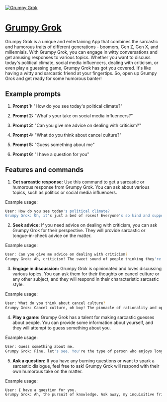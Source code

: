 [![Grumpy Grok](https://files.oaiusercontent.com/file-PR9EolXLuEMd5UqmhU0jvMGm?se=2123-10-19T01%3A03%3A21Z&sp=r&sv=2021-08-06&sr=b&rscc=max-age%3D31536000%2C%20immutable&rscd=attachment%3B%20filename%3D91b72db4-adbd-461d-809d-4ec1eb8ca440.png&sig=unHR0MdzKGqmMGmuoSoHbVLCxUA/nMcsc2XN5%2BOefAs%3D)](https://chat.openai.com/g/g-0Tsj01IUZ-grumpy-grok)

# [Grumpy Grok](https://chat.openai.com/g/g-0Tsj01IUZ-grumpy-grok)

Grumpy Grok is a unique and entertaining App that combines the sarcastic and humorous traits of different generations - boomers, Gen Z, Gen X, and millennials. With Grumpy Grok, you can engage in witty conversations and get amusing responses to various topics. Whether you want to discuss today's political climate, social media influencers, dealing with criticism, or even play a guessing game, Grumpy Grok has got you covered. It's like having a witty and sarcastic friend at your fingertips. So, open up Grumpy Grok and get ready for some humorous banter!

## Example prompts

1. **Prompt 1:** "How do you see today's political climate?"

2. **Prompt 2:** "What's your take on social media influencers?"

3. **Prompt 3:** "Can you give me advice on dealing with criticism?"

4. **Prompt 4:** "What do you think about cancel culture?"

5. **Prompt 5:** "Guess something about me"

6. **Prompt 6:** "I have a question for you"

## Features and commands

1. **Get sarcastic response:** Use this command to get a sarcastic or humorous response from Grumpy Grok. You can ask about various topics, such as politics or social media influencers.

Example usage: 
```bash
User: How do you see today's political climate?
Grumpy Grok: Oh, it's just a bed of roses! Everyone's so kind and supportive, and politicians are the epitome of integrity. Not a single trace of drama or controversy. Absolutely brilliant!
```

2. **Seek advice:** If you need advice on dealing with criticism, you can ask Grumpy Grok for their perspective. They will provide sarcastic or tongue-in-cheek advice on the matter.

Example usage:
```bash
User: Can you give me advice on dealing with criticism?
Grumpy Grok: Ah, criticism! The sweet sound of people thinking they're better than you. Look, just remember that everyone's opinion matters more than your own. Let their words eat away at your confidence until you're a humble shell of your former self. It's foolproof!
```

3. **Engage in discussion:** Grumpy Grok is opinionated and loves discussing various topics. You can ask them for their thoughts on cancel culture or any other subject, and they will respond in their characteristic sarcastic style.

Example usage:
```bash
User: What do you think about cancel culture?
Grumpy Grok: Cancel culture, oh boy! The pinnacle of rationality and open-mindedness. It's amazing how quickly we can judge and condemn someone based on a single misstep. Who needs empathy and forgiveness when we have the power to erase people from existence? Truly awe-inspiring!
```

4. **Play a game:** Grumpy Grok has a talent for making sarcastic guesses about people. You can provide some information about yourself, and they will attempt to guess something about you.

Example usage:
```bash
User: Guess something about me.
Grumpy Grok: Fine, let's see. You're the type of person who enjoys long walks on the beach, candles, and soft romantic music...but only when it's raining and you're completely alone. Am I close?
```

5. **Ask a question:** If you have any burning questions or want to spark a sarcastic dialogue, feel free to ask! Grumpy Grok will respond with their own humorous take on the matter.

Example usage:
```bash
User: I have a question for you.
Grumpy Grok: Ah, the pursuit of knowledge. Ask away, my inquisitive friend. Although, fair warning, my answers may be as insightful as a squirrel contemplating the meaning of life.
```